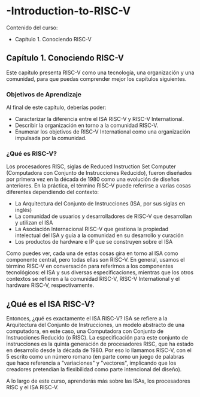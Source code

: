# -Introduction-to-RISC-V
Contenido del curso:
- Capítulo 1. Conociendo RISC-V

## Capítulo 1. Conociendo RISC-V
Este capítulo presenta RISC-V como una tecnología, una organización y una comunidad, para que puedas comprender mejor los capítulos siguientes.

### Objetivos de Aprendizaje
Al final de este capítulo, deberías poder:
- Caracterizar la diferencia entre el ISA RISC-V y RISC-V International.
- Describir la organización en torno a la comunidad RISC-V.
- Enumerar los objetivos de RISC-V International como una organización impulsada por la comunidad.

### ¿Qué es RISC-V?
Los procesadores RISC, siglas de Reduced Instruction Set Computer (Computadora con Conjunto de Instrucciones Reducido), fueron diseñados por primera vez en la década de 1980 como una evolución de diseños anteriores.
En la práctica, el término RISC-V puede referirse a varias cosas diferentes dependiendo del contexto:
- La Arquitectura del Conjunto de Instrucciones (ISA, por sus siglas en inglés)
- La comunidad de usuarios y desarrolladores de RISC-V que desarrollan y utilizan el ISA
- La Asociación Internacional RISC-V que gestiona la propiedad intelectual del ISA y guía a la comunidad en su desarrollo y curación
- Los productos de hardware e IP que se construyen sobre el ISA

Como puedes ver, cada una de estas cosas gira en torno al ISA como componente central, pero todas ellas son RISC-V. En general, usamos el término RISC-V en conversación para referirnos a los componentes tecnológicos: el ISA y sus diversas especificaciones, mientras que los otros contextos se refieren a la comunidad RISC-V, RISC-V International y el hardware RISC-V, respectivamente.

## ¿Qué es el ISA RISC-V?

Entonces, ¿qué es exactamente el ISA RISC-V? ISA se refiere a la Arquitectura del Conjunto de Instrucciones, un modelo abstracto de una computadora, en este caso, una Computadora con Conjunto de Instrucciones Reducido (o RISC). La especificación para este conjunto de instrucciones es la quinta generación de procesadores RISC, que ha estado en desarrollo desde la década de 1980. Por eso lo llamamos RISC-V, con el 5 escrito como un número romano (en parte como un juego de palabras que hace referencia a "variaciones" y "vectores", implicando que los creadores pretendían la flexibilidad como parte intencional del diseño).

A lo largo de este curso, aprenderás más sobre las ISAs, los procesadores RISC y el ISA RISC-V.
